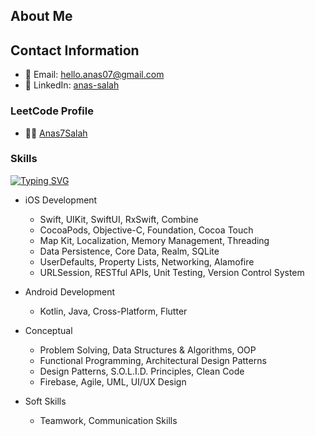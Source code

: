 ## About Me

<p id="about-me"></p>

## Contact Information

- 📧 Email: [hello.anas07@gmail.com](mailto:hello.anas07@gmail.com)
- 💼 LinkedIn: [anas-salah](https://www.linkedin.com/in/anas-salah)

### LeetCode Profile

- 🙅‍♂️ [Anas7Salah](https://leetcode.com/u/Anas7Salah/)

### Skills

[![Typing SVG](https://readme-typing-svg.herokuapp.com/?lines=iOS+Developer%2C+Software+Engineer)](https://git.io/typing-svg)

- iOS Development
  - Swift, UIKit, SwiftUI, RxSwift, Combine
  - CocoaPods, Objective-C, Foundation, Cocoa Touch
  - Map Kit, Localization, Memory Management, Threading
  - Data Persistence, Core Data, Realm, SQLite
  - UserDefaults, Property Lists, Networking, Alamofire
  - URLSession, RESTful APIs, Unit Testing, Version Control System

- Android Development
  - Kotlin, Java, Cross-Platform, Flutter

- Conceptual
  - Problem Solving, Data Structures & Algorithms, OOP
  - Functional Programming, Architectural Design Patterns
  - Design Patterns, S.O.L.I.D. Principles, Clean Code
  - Firebase, Agile, UML, UI/UX Design

- Soft Skills
  - Teamwork, Communication Skills
